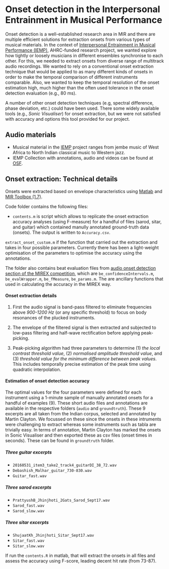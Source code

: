 # Onset detection in the Interpersonal Entrainment in Musical Performance

Onset detection is a well-established research area in MIR and there are multiple efficient solutions for extraction onsets from various types of musical materials. In the context of [Interpersonal Entrainment in Musical Performance (IEMP)](https://www.dur.ac.uk/iemp/), AHRC-funded research project, we wanted explore how tightly or loosely musicians in different ensembles synchronise to each other. For this, we needed to extract onsets from diverse range of multitrack audio recordings. We wanted to rely on a conventional onset extraction technique that would be applied to as many different kinds of onsets in order to make the temporal comparison of different instruments comparable. Also, we wanted to keep the temporal resolution of the onset estimation high, much higher than the often used tolerance in the onset detection evaluation (e.g., 80 ms).

A number of other onset detection techniques (e.g, spectral difference, phase deviation, etc.) could have been used. There some widely available tools (e.g., _Sonic Visualiser_) for onset extraction, but we were not satisfied with accuracy and options this tool provided for our project. 

## Audio materials
- Musical material in the [IEMP](https://www.dur.ac.uk/iemp/) project ranges from jembe music of West Africa to North Indian classical music to Western jazz.
- IEMP Collection with annotations, audio and videos can be found at [OSF](https://osf.io/ks325/).

## Onset extraction: Technical details

Onsets were extracted based on envelope characteristics using [Matlab](https://www.mathworks.com) and [MIR Toolbox (1.7)](https://www.jyu.fi/hytk/fi/laitokset/mutku/en/research/materials/mirtoolbox).

Code folder contains the following files:

* `contents.m` is script which allows to replicate the onset extraction accuracy analyses (using F-measure) for a handful of files (sarod, sitar, and guitar) which contained manully annotated ground-truth data (onsets). The output is written to `Accuracy.csv`.

`extract_onset_custom.m` if the function that carried out the extraction and takes in four possible parameters. Currently there has been a light-weight optimisation of the parameters to optimise the accuracy using the annotations.

The folder also contains beat evaluation files from [audio onset detection section of the MIREX competition](http://www.music-ir.org/mirex/wiki/2018:Audio_Onset_Detection), which are `be_confidenceIntervals.m`, `be_evalWrapper.m`, `be_fMeasure`, `be_params.m`. The are ancillary functions that used in calculating the accuracy in the MIREX way.

#### Onset extraction details

1. First the audio signal is band-pass filtered to eliminate frequencies above _900-1200 Hz_ (or any specific threshold) to focus on body resonances of the plucked instruments. 

2. The envelope of the filtered signal is then extracted and subjected to low-pass filtering and half-wave rectification before applying peak-picking. 

3.  Peak-picking algorithm had three parameters to determine (1) _the local contrast threshold value_, (2) _normalised amplitude threshold value_, and (3) _threshold value for the minimum difference between peak values_. This includes temporally precise estimation of the peak time using quadratic interpolation.

#### Estimation of onset detection accuracy

The optimal values for the four parameters were defined for each instrument using a 1-minute sample of manually annotated onsets for a handful of examples (9). These short audio files and annotations are available in the respective folders (`audio` and `groundtruth`). These 9 excerpts are all taken from the Indian corpus, selected and annotated by Martin Clayton. We focussed on these since the onsets in these intruments were challenging to extract whereas some instruments such as tabla are trivially easy. In terms of annotation, Martin Clayton has marked the onsets in Sonic Visualiser and then exported these as csv files (onset times in seconds). These can be found in `groundtruth` folder.

##### Three guitar excerpts
- `20160531_item3_take2_track4_guitarDI_38_72.wav`
- `Debashish_Malhar_guitar_730-830.wav`
- `Guitar_fast.wav`

##### Three sarod excerpts
- `PrattyushB_Jhinjhoti_2Gats_Sarod_Sept17.wav`
- `Sarod_fast.wav`
- `Sarod_slow.wav`

##### Three sitar excerpts
- `ShujaatKh_Jhinjhoti_Sitar_Sept17.wav`
- `Sitar_fast.wav`
- `Sitar_slow.wav`

If run the `contents.R` in matlab, that will extract the onsets in all files and assess the accuracy using F-score, leading decent hit rate (from 73-87).

